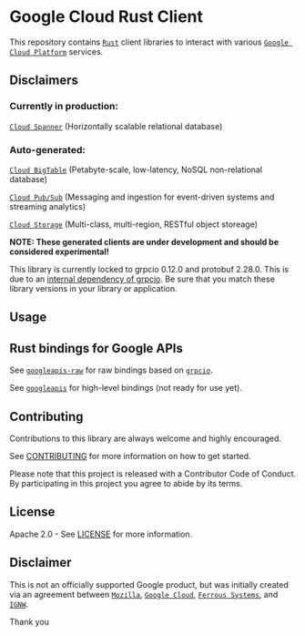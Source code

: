 # Google Cloud Rust Client

This repository contains [`Rust`](https://www.rust-lang.org/) client libraries to interact with various [`Google Cloud Platform`](https://cloud.google.com/) services.

## Disclaimers

### Currently in production:

[`Cloud Spanner`](https://cloud.google.com/spanner) (Horizontally scalable relational database)

### Auto-generated:

[`Cloud BigTable`](https://cloud.google.com/bigtable) (Petabyte-scale, low-latency, NoSQL non-relational database)

[`Cloud Pub/Sub`](https://cloud.google.com/pubsub) (Messaging and ingestion for event-driven systems and streaming analytics)

[`Cloud Storage`](https://cloud.google.com/storage) (Multi-class, multi-region, RESTful object storeage)

**NOTE: These generated clients are under development and should be considered
experimental!**

This library is currently locked to grpcio 0.12.0 and protobuf 2.28.0. This is due to
an [internal dependency of grpcio](https://github.com/tikv/grpc-rs/issues/584). Be sure that you match
these library versions in your library or application.

## Usage

## Rust bindings for Google APIs

See [`googleapis-raw`](googleapis-raw/examples) for raw bindings based on
[`grpcio`](https://github.com/pingcap/grpc-rs).

See [`googleapis`](googleapis/examples) for high-level bindings (not ready for use yet).

## Contributing

Contributions to this library are always welcome and highly encouraged.

See [CONTRIBUTING](CONTRIBUTING.md) for more information on how to get started.

Please note that this project is released with a Contributor Code of Conduct. By participating in this project you agree to abide by its terms.

## License

Apache 2.0 - See [LICENSE](LICENSE.md) for more information.

## Disclaimer

This is not an officially supported Google product, but was initially created via an agreement between [`Mozilla`](https://www.mozilla.org/), [`Google Cloud`](https://cloud.google.com/), [`Ferrous Systems`](https://ferrous-systems.com/), and [`IGNW`](https://www.ignw.io/).

Thank you
